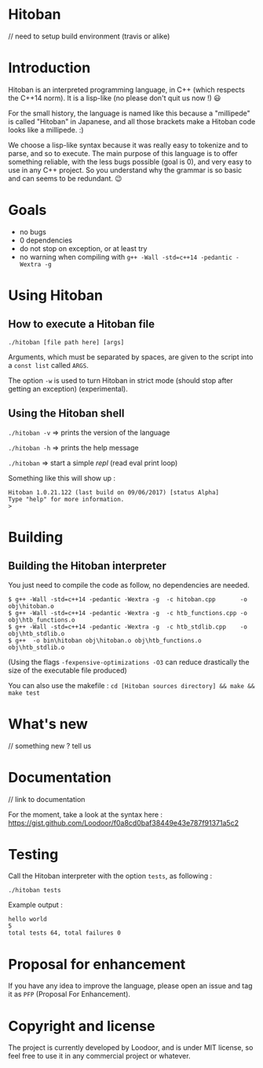# Hitoban

// need to setup build environment (travis or alike)

# Introduction

Hitoban is an interpreted programming language, in C++ (which respects the C++14 norm). It is a lisp-like (no please don't quit us now !) :smiley:

For the small history, the language is named like this because a "millipede" is called "Hitoban" in Japanese, 
and all those brackets make a Hitoban code looks like a millipede. :)

We choose a lisp-like syntax because it was really easy to tokenize and to parse, and so to execute. The main purpose of this language is to offer something reliable, with 
the less bugs possible (goal is 0), and very easy to use in any C++ project. So you understand why the grammar is so basic and can seems to be redundant. :wink:

# Goals

* no bugs
* 0 dependencies
* do not stop on exception, or at least try
* no warning when compiling with `g++ -Wall -std=c++14 -pedantic -Wextra -g`

# Using Hitoban

## How to execute a Hitoban file

`./hitoban [file path here] [args]`

Arguments, which must be separated by spaces, are given to the script into a `const list` called `ARGS`.

The option `-w` is used to turn Hitoban in strict mode (should stop after getting an exception) (experimental).

## Using the Hitoban shell

`./hitoban -v` => prints the version of the language

`./hitoban -h` => prints the help message

`./hitoban` => start a simple *repl* (read eval print loop)

Something like this will show up :

```
Hitoban 1.0.21.122 (last build on 09/06/2017) [status Alpha]
Type "help" for more information.
> 
```

# Building

## Building the Hitoban interpreter

You just need to compile the code as follow, no dependencies are needed.

```
$ g++ -Wall -std=c++14 -pedantic -Wextra -g  -c hitoban.cpp       -o obj\hitoban.o
$ g++ -Wall -std=c++14 -pedantic -Wextra -g  -c htb_functions.cpp -o obj\htb_functions.o
$ g++ -Wall -std=c++14 -pedantic -Wextra -g  -c htb_stdlib.cpp    -o obj\htb_stdlib.o
$ g++  -o bin\hitoban obj\hitoban.o obj\htb_functions.o obj\htb_stdlib.o  
```

(Using the flags `-fexpensive-optimizations -O3` can reduce drastically the size of the executable file produced)

You can also use the makefile : `cd [Hitoban sources directory] && make && make test`

# What's new

// something new ? tell us

# Documentation

// link to documentation

For the moment, take a look at the syntax here : https://gist.github.com/Loodoor/f0a8cd0baf38449e43e787f91371a5c2

# Testing

Call the Hitoban interpreter with the option `tests`, as following :

`./hitoban tests`

Example output :

```
hello world
5
total tests 64, total failures 0
```

# Proposal for enhancement

If you have any idea to improve the language, please open an issue and tag it as `PFP` (Proposal For Enhancement).

# Copyright and license

The project is currently developed by Loodoor, and is under MIT license, so feel free to use it in any commercial project or whatever.